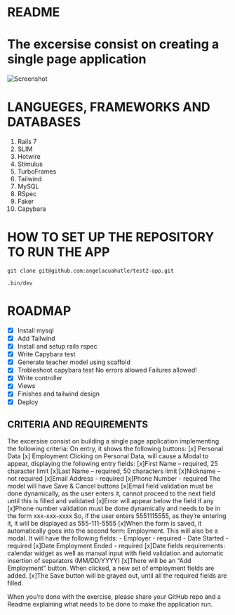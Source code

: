 # README

# The excersise consist on creating a single page application 

![Screenshot](shoot-app.png)


# LANGUEGES, FRAMEWORKS AND DATABASES

1. Rails 7
2. SLIM
3. Hotwire
4. Stimulus
5. TurboFrames
6. Tailwind
7. MySQL
8. RSpec
9. Faker
10. Capybara


# HOW TO SET UP THE REPOSITORY TO RUN THE APP 
   `git clone git@github.com:angelacuahutle/test2-app.git`

  `.bin/dev`


# ROADMAP

- [x] Install mysql
- [x] Add Tailwind
- [x] Install and setup rails rspec
- [x] Write Capybara test
- [x] Generate teacher model using scaffold
- [x] Trobleshoot capybara test
  No errors allowed
  Failures allowed!
- [x] Write controller
- [x] Views
- [x] Finishes and tailwind design 
- [x] Deploy 

## CRITERIA AND REQUIREMENTS

The excersise consist on building a single page application implementing the following criteria:
  On entry, it shows the following buttons:
      [x] Personal Data
      [x] Employment
  Clicking on Personal Data, will cause a Modal to appear, displaying the following entry fields:
      [x]First Name – required, 25 character limit
      [x]Last Name – required, 50 characters limit
      [x]Nickname – not required
      [x]Email Address - required
      [x]Phone Number - required
  The model will have Save & Cancel buttons
      [x]Email field validation must be done dynamically, as the user enters it, cannot proceed to the
      next field until this is filled and validated 
      [x]Error will appear below the field if any
      [x]Phone number validation must be done dynamically and needs to be in the form xxx-xxx-xxxx
      So, if the user enters 5551115555, as they’re entering it, it will be displayed as 555-111-5555
      [x]When the form is saved, it automatically goes into the second form: Employment. This will also
      be a modal. It will have the following fields:
          - Employer - required
          - Date Started - required
      [x]Date Employment Ended - required
      [x]Date fields requirements: calendar widget as well as manual input with field validation and
      automatic insertion of separators (MM/DD/YYYY)
      [x]There will be an “Add Employment” button. When clicked, a new set of employment fields are added.
      [x]The Save button will be grayed out, until all the required fields are filled.
      

When you’re done with the exercise, please share your GitHub repo and a Readme explaining
what needs to be done to make the application run.